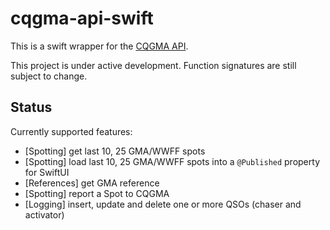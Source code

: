 # cqgma-api-swift

This is a swift wrapper for the [CQGMA API][1].

This project is under active development. Function signatures are still subject to change.

## Status

Currently supported features:

- [Spotting] get last 10, 25 GMA/WWFF spots
- [Spotting] load last 10, 25 GMA/WWFF spots into a `@Published` property for SwiftUI
- [References] get GMA reference
- [Spotting] report a Spot to CQGMA
- [Logging] insert, update and delete one or more QSOs (chaser and activator)

[1]: https://www.cqgma.org/infoapi.php
